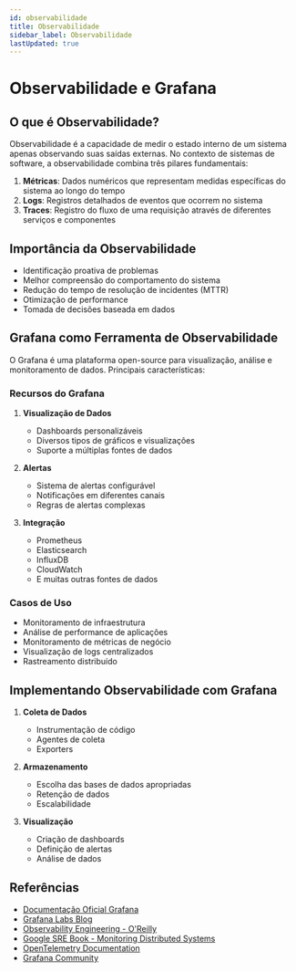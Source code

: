 ```yaml
---
id: observabilidade
title: Observabilidade
sidebar_label: Observabilidade
lastUpdated: true
---
```


# Observabilidade e Grafana

## O que é Observabilidade?

Observabilidade é a capacidade de medir o estado interno de um sistema apenas
observando suas saídas externas. No contexto de sistemas de software, a
observabilidade combina três pilares fundamentais:

1. **Métricas**: Dados numéricos que representam medidas específicas do sistema
   ao longo do tempo
2. **Logs**: Registros detalhados de eventos que ocorrem no sistema
3. **Traces**: Registro do fluxo de uma requisição através de diferentes
   serviços e componentes

## Importância da Observabilidade

- Identificação proativa de problemas
- Melhor compreensão do comportamento do sistema
- Redução do tempo de resolução de incidentes (MTTR)
- Otimização de performance
- Tomada de decisões baseada em dados

## Grafana como Ferramenta de Observabilidade

O Grafana é uma plataforma open-source para visualização, análise e
monitoramento de dados. Principais características:

### Recursos do Grafana

1. **Visualização de Dados**

   - Dashboards personalizáveis
   - Diversos tipos de gráficos e visualizações
   - Suporte a múltiplas fontes de dados

2. **Alertas**

   - Sistema de alertas configurável
   - Notificações em diferentes canais
   - Regras de alertas complexas

3. **Integração**
   - Prometheus
   - Elasticsearch
   - InfluxDB
   - CloudWatch
   - E muitas outras fontes de dados

### Casos de Uso

- Monitoramento de infraestrutura
- Análise de performance de aplicações
- Monitoramento de métricas de negócio
- Visualização de logs centralizados
- Rastreamento distribuído

## Implementando Observabilidade com Grafana

1. **Coleta de Dados**

   - Instrumentação de código
   - Agentes de coleta
   - Exporters

2. **Armazenamento**

   - Escolha das bases de dados apropriadas
   - Retenção de dados
   - Escalabilidade

3. **Visualização**
   - Criação de dashboards
   - Definição de alertas
   - Análise de dados

## Referências

- [Documentação Oficial Grafana](https://grafana.com/docs)
- [Grafana Labs Blog](https://grafana.com/blog)
- [Observability Engineering - O'Reilly](https://www.oreilly.com/library/view/observability-engineering/9781492076438)
- [Google SRE Book - Monitoring Distributed Systems](https://sre.google/sre-book/monitoring-distributed-systems)
- [OpenTelemetry Documentation](https://opentelemetry.io/docs)
- [Grafana Community](https://community.grafana.com)
